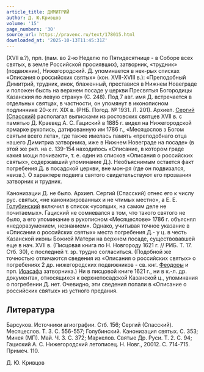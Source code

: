 ```yaml
---
article_title: ДИМИТРИЙ
author: Д. Ю.Кривцов
volume: '15'
page_numbers: '30'
source_url: https://pravenc.ru/text/178015.html
downloaded_at: '2025-10-13T11:45:31Z'
---
```


(XVII в.?), прп. (пам. во 2-ю Неделю по Пятидесятнице - в Соборе всех святых, в земле Российской просиявших), затворник, «трудник» (подвижник), Нижегородский. Д. упоминается в нек-рых списках «Описания о российских святых» (кон. XVII-XVIII в.): «Преподобный Димитрий, трудник, инок, блаженный, преставися в Нижнем Новеграде и положен бысть на верхнем посаде у церкви Пресвятыя Богородицы Казанския по левую страну» (С. 248). Под 7 авг. имя Д. встречается в отдельных святцах, в частности, он упомянут в иконописном подлиннике 20-х гг. XIX в. (РНБ. Погод. № 1931. Л. 201). Архиеп. [Сергий (Спасский)](<https://pravenc.ru/text/Сергий (Спасский).html>) располагал выписками из ростовских святцев XVII в. с памятью Д. Краевед А. С. Гациский в 1885 г. видел на Нижегородской ярмарке рукопись, датированную им 1786 г., «Месяцослов з Богом святым всего лета», где также имелась память «преподобнаго отца нашего Димитриа затворника, иже в Нижнем Новеграде на посаде» (в этой же ркп. на с. 139-154 находилось «Описание, в котором граде какия мощи почивают», т. е. один из списков «Описания о российских святых», содержавший упоминание Д.). Необъяснимым остается факт погребения Д. в посадской церкви, вне мон-ря (где он подвизался, неизв.). О характере подвига святого свидетельствуют его прозвания затворник и трудник.

Канонизации Д. не было. Архиеп. Сергий (Спасский) отнес его к числу рус. святых, «не канонизированных и не чтимых местно», а Е. Е. [Голубинский](https://pravenc.ru/text/Голубинский.html) включил в список «усопших, на самом деле не почитаемых». Гациский не сомневался в том, что такого святого не было, а его упоминание в рукописном «Месяцеслове» 1786 г. объяснял «недоразумением, незнанием». Однако, учитывая точное указание в «Описании о российских святых» места погребения Д.- у ц. в честь Казанской иконы Божией Матери на верхнем посаде, существовавшей еще в нач. XVII в. (Писцовая книга по Н. Новгороду 1621 г. // РИБ. Т. 17. Стб. 30), с последней т. зр. трудно согласиться. (Подобной же точностью отличаются сведения из «Описания о российских святых» о погребениях 2 др. нижегородских подвижников - св. кнг. [Феодоры](https://pravenc.ru/text/Феодоры.html) и прп. [Иоасафа](https://pravenc.ru/text/Иоасаф.html) затворника.) Ни в писцовой книге 1621 г., ни в к.-л. др. документах, относящихся к верхнепосадской Казанской ц., упоминания о погребении Д. нет. Очевидно, эти сведения попали в «Описание о российских святых» из устного предания.

## Литература

Барсуков. Источники агиографии. Стб. 156; Сергий (Спасский). Месяцеслов. Т. 3. С. 556-557; Голубинский. Канонизация святых. С. 353; Минея (МП). Май. Ч. 3. С. 372; Маркелов. Святые Др. Руси. Т. 2. С. 94; Гациский А. С. Нижегородский летописец. Н. Новг., 20012. С. 714-715. Примеч. 110.

Д. Ю.  Кривцов
